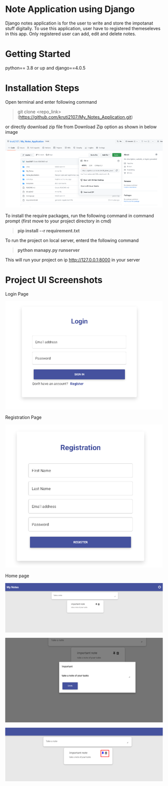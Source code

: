 # Note Application using Django
Django notes application is for the user to write and store the impotanat stuff digitally. To use this application, user have to registered themeseleves in this app. Only registered user can add, edit and delete notes. 

# Getting Started
python== 3.8 or up and django==4.0.5

# Installation Steps

Open terminal and enter following command

> git clone <repo_link> (https://github.com/kruti2107/My_Notes_Application.git)

or directly download zip file from Download Zip option as shown in below image

![](https://github.com/kruti2107/My_Notes_Application/blob/master/images/git.png)

To install the require packages, run the following command in command prompt (first move to your project directory in cmd)

> **pip install --r requirement.txt**

To run the project on local server, enterd the following command 
> **python manapy.py runserver**

This will run your project on ip  http://127.0.0.1:8000 in your server

# Project UI Screenshots

Login Page

![](https://github.com/kruti2107/My_Notes_Application/blob/master/images/login.png)

Registration Page

![](https://github.com/kruti2107/My_Notes_Application/blob/master/images/registration.png)

Home page

![](https://github.com/kruti2107/My_Notes_Application/blob/master/images/home.png)

![](https://github.com/kruti2107/My_Notes_Application/blob/master/images/edit_task.png)

![](https://github.com/kruti2107/My_Notes_Application/blob/master/images/pinned_task.png)
